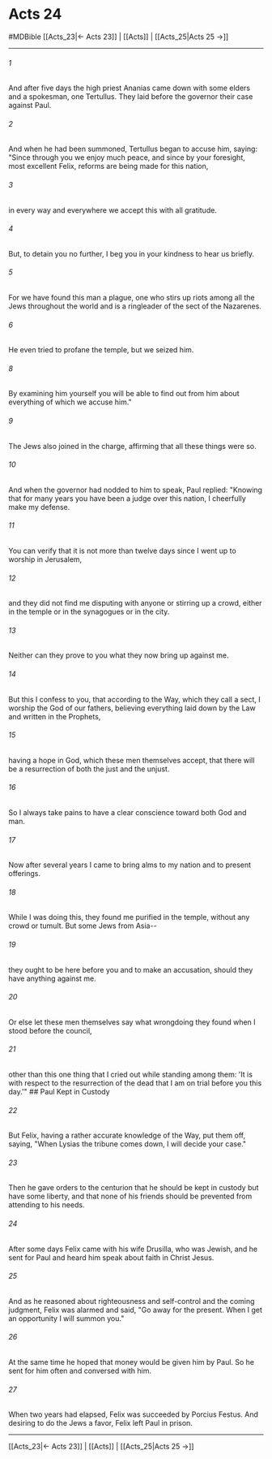 # Acts 24
#MDBible
[[Acts_23|← Acts 23]] | [[Acts]] | [[Acts_25|Acts 25 →]]

***

###### 1 
And after five days the high priest Ananias came down with some elders and a spokesman, one Tertullus. They laid before the governor their case against Paul. 

###### 2 
And when he had been summoned, Tertullus began to accuse him, saying: "Since through you we enjoy much peace, and since by your foresight, most excellent Felix, reforms are being made for this nation, 

###### 3 
in every way and everywhere we accept this with all gratitude. 

###### 4 
But, to detain you no further, I beg you in your kindness to hear us briefly. 

###### 5 
For we have found this man a plague, one who stirs up riots among all the Jews throughout the world and is a ringleader of the sect of the Nazarenes. 

###### 6 
He even tried to profane the temple, but we seized him. 

###### 8 
By examining him yourself you will be able to find out from him about everything of which we accuse him." 

###### 9 
The Jews also joined in the charge, affirming that all these things were so. 

###### 10 
And when the governor had nodded to him to speak, Paul replied: "Knowing that for many years you have been a judge over this nation, I cheerfully make my defense. 

###### 11 
You can verify that it is not more than twelve days since I went up to worship in Jerusalem, 

###### 12 
and they did not find me disputing with anyone or stirring up a crowd, either in the temple or in the synagogues or in the city. 

###### 13 
Neither can they prove to you what they now bring up against me. 

###### 14 
But this I confess to you, that according to the Way, which they call a sect, I worship the God of our fathers, believing everything laid down by the Law and written in the Prophets, 

###### 15 
having a hope in God, which these men themselves accept, that there will be a resurrection of both the just and the unjust. 

###### 16 
So I always take pains to have a clear conscience toward both God and man. 

###### 17 
Now after several years I came to bring alms to my nation and to present offerings. 

###### 18 
While I was doing this, they found me purified in the temple, without any crowd or tumult. But some Jews from Asia-- 

###### 19 
they ought to be here before you and to make an accusation, should they have anything against me. 

###### 20 
Or else let these men themselves say what wrongdoing they found when I stood before the council, 

###### 21 
other than this one thing that I cried out while standing among them: 'It is with respect to the resurrection of the dead that I am on trial before you this day.'" ## Paul Kept in Custody 

###### 22 
But Felix, having a rather accurate knowledge of the Way, put them off, saying, "When Lysias the tribune comes down, I will decide your case." 

###### 23 
Then he gave orders to the centurion that he should be kept in custody but have some liberty, and that none of his friends should be prevented from attending to his needs. 

###### 24 
After some days Felix came with his wife Drusilla, who was Jewish, and he sent for Paul and heard him speak about faith in Christ Jesus. 

###### 25 
And as he reasoned about righteousness and self-control and the coming judgment, Felix was alarmed and said, "Go away for the present. When I get an opportunity I will summon you." 

###### 26 
At the same time he hoped that money would be given him by Paul. So he sent for him often and conversed with him. 

###### 27 
When two years had elapsed, Felix was succeeded by Porcius Festus. And desiring to do the Jews a favor, Felix left Paul in prison. 

***

[[Acts_23|← Acts 23]] | [[Acts]] | [[Acts_25|Acts 25 →]]
